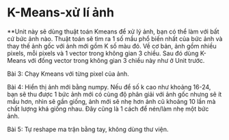 # K-Means-xử lí ảnh

**Unit này sẽ dùng thuật toán Kmeans để xử lý ảnh, bạn có thể làm với bất cứ bức ảnh nào. 
Thuật toán sẽ tìm ra 1 số mầu phổ biến nhất của bức ảnh và thay thế ảnh gốc với ảnh mới gồm K số màu đó. 
Về cơ bản, ảnh gồm nhiều pixels, mỗi pixels và 1 vector trong không gian 3 chiều.
Sau đó dùng K-Means với đống vector trong không gian 3 chiều này như ở Unit trước.

Bài 3: Chạy Kmeans với từng pixel của ảnh.

Bài 4: Hiển thị ảnh mới bằng numpy.
 Nếu để số k cao như khoảng 16-24, bạn sẽ thu được 1 bức ảnh mới có cùng độ phân giải với ảnh gốc nhưng sẽ ít mầu hơn, nhìn sẽ gần giống, ảnh mới sẽ nhẹ hơn ảnh cũ khoảng 10 lần mà chất lượng khá giống nhau.
Đây cũng là 1 cách để nén/làm nhẹ một bức ảnh.

Bài 5: Tự reshape ma trận bằng tay, không dùng thư viện.
 

